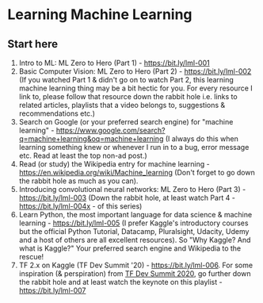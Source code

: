 # Learning Machine Learning

## Start here

1. Intro to ML: ML Zero to Hero (Part 1) - https://bit.ly/lml-001
2. Basic Computer Vision: ML Zero to Hero (Part 2) - https://bit.ly/lml-002 (If you watched Part 1 & didn't go on to watch Part 2, this learning machine learning thing may be a bit hectic for you. For every resource I link to, please follow that resource down the rabbit hole i.e. links to related articles, playlists that a video belongs to, suggestions & recommendations etc.)
3. Search on Google (or your preferred search engine) for "machine learning" - https://www.google.com/search?q=machine+learning&oq=machine+learning (I always do this when learning something knew or whenever I run in to a bug, error message etc. Read at least the top non-ad post.)
4. Read (or study) the Wikipedia entry for machine learning - https://en.wikipedia.org/wiki/Machine_learning (Don't forget to go down the rabbit hole as much as you can).
5. Introducing convolutional neural networks: ML Zero to Hero (Part 3) - https://bit.ly/lml-003 (Down the rabbit hole, at least watch Part 4 - https://bit.ly/lml-004x - of this series) 
6. Learn Python, the most important language for data science & machine learning - https://bit.ly/lml-005 (I prefer Kaggle's introductory courses but the official Python Tutorial, Datacamp, Pluralsight, Udacity, Udemy and a host of others are all excellent resources). So "Why Kaggle? And what is Kaggle?" Your preferred search engine and Wikipedia to the rescue!
7. TF 2.x on Kaggle (TF Dev Summit '20) - https://bit.ly/lml-006. For some inspiration (& perspiration) from [TF Dev Summit 2020](https://www.tensorflow.org/dev-summit), go further down the rabbit hole and at least watch the keynote on this playlist - https://bit.ly/lml-007
